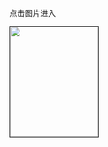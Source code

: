 <!DOCTYPE html>
<html>
    <head>
    <p>点击图片进入</p>
    <a href="./邵.html"><img border="1" src="./邵.jpg" width="160" height="200"/></a>
    </head>
</html>
